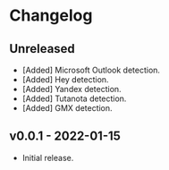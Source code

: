 # Changelog

<!--
Prefix your message with one of the following:

- [Added] for new features.
- [Changed] for changes in existing functionality.
- [Deprecated] for soon-to-be removed features.
- [Removed] for now removed features.
- [Fixed] for any bug fixes.
- [Security] in case of vulnerabilities.
-->

## Unreleased

- [Added] Microsoft Outlook detection.
- [Added] Hey detection.
- [Added] Yandex detection.
- [Added] Tutanota detection.
- [Added] GMX detection.

## v0.0.1 - 2022-01-15

- Initial release.

